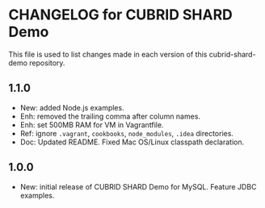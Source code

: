 # CHANGELOG for CUBRID SHARD Demo

This file is used to list changes made in each version of this cubrid-shard-demo repository.

## 1.1.0

- New: added Node.js examples.
- Enh: removed the trailing comma after column names.
- Enh: set 500MB RAM for VM in Vagrantfile.
- Ref: ignore `.vagrant`, `cookbooks`, `node_modules`, `.idea` directories.
- Doc: Updated README. Fixed Mac OS/Linux classpath declaration.

## 1.0.0

- New: initial release of CUBRID SHARD Demo for MySQL. Feature JDBC examples.
